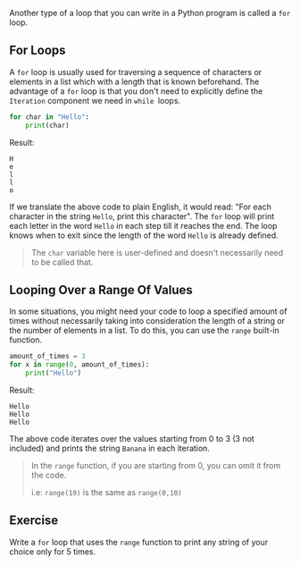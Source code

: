 Another type of a loop that you can write in a Python program is called a `for` loop. 


## For Loops

A `for` loop is usually used for traversing a sequence of characters or elements in a list which with a length that is known beforehand. The advantage of a `for` loop is that you don't need to explicitly define the `Iteration` component we need in `while `loops.

```python
for char in "Hello":
    print(char)
```
Result:
```
H
e
l
l
o
```
If we translate the above code to plain English, it would read: "For each character in the string `Hello`, print this character". The `for` loop will print each letter in the word `Hello` in each step till it reaches the end. The loop knows when to exit since the length of the word `Hello` is already defined.

> The `char` variable here is user-defined and doesn't necessarily need to be called that. 

## Looping Over a Range Of Values

In some situations, you might need your code to loop a specified amount of times without necessarily taking into consideration the length of a string or the number of elements in a list. To do this, you can use the `range` built-in function.

```python
amount_of_times = 3
for x in range(0, amount_of_times):
    print("Hello")
```
Result:
```
Hello
Hello
Hello
```

The above code iterates over the values starting from 0 to 3 (3 not included) and prints the string `Banana` in each iteration.

> In the `range` function, if you are starting from 0, you can omit it from the code.
> 
> i.e: `range(10)` is the same as `range(0,10)`

## Exercise

Write a `for` loop that uses the `range` function to print any string of your choice only for 5 times.